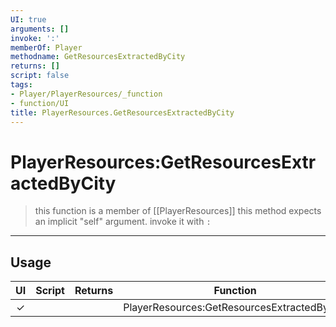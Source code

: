 ```yaml
---
UI: true
arguments: []
invoke: ':'
memberOf: Player
methodname: GetResourcesExtractedByCity
returns: []
script: false
tags:
- Player/PlayerResources/_function
- function/UI
title: PlayerResources.GetResourcesExtractedByCity
---
```

# PlayerResources:GetResourcesExtractedByCity
> this function is a member of [[PlayerResources]]
> this method expects an implicit "self" argument. invoke it with `:`
-----
## Usage
|  UI | Script | Returns | Function | Arguments |
|:---:|:------:|-------:|:--------:|:---------|
|✓| ||PlayerResources:GetResourcesExtractedByCity||
